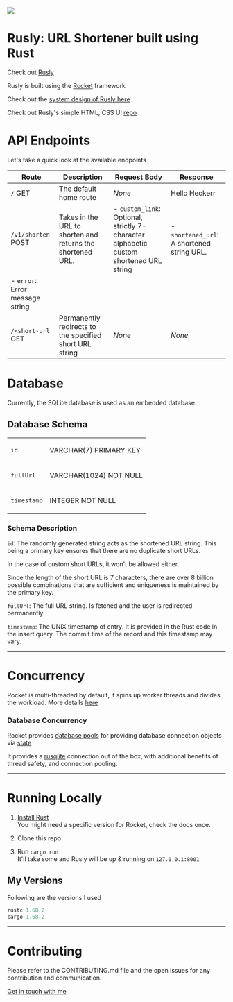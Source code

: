 ![](https://cdn.hashnode.com/res/hashnode/image/upload/v1681761478810/703795b8-de70-4b73-9842-2908e232f26b.png)

# Rusly: URL Shortener built using Rust

Check out [Rusly](https://wilfredalmeida.github.io/rusly-ui/)

Rusly is built using the [Rocket](https://rocket.rs/) framework

Check out the [system design of Rusly here](https://blog.wilfredalmeida.com/rusly)

Check out Rusly's simple HTML, CSS UI [repo](https://github.com/WilfredAlmeida/rusly-ui)

# API Endpoints

Let's take a quick look at the available endpoints

| Route | Description | Request Body | Response |
| --- | --- | --- | --- |
| `/` GET | The default home route | *None* | Hello Heckerr |
| `/v1/shorten` POST | Takes in the URL to shorten and returns the shortened URL. | \- `custom_link`: Optional, strictly 7-character alphabetic custom shortened URL string | \- `shortened_url`: A shortened string URL. |
| \- `error`: Error message string |  |  |  |
| `/<short-url` GET | Permanently redirects to the specified short URL string | *None* | *None* |

# Database

Currently, the SQLite database is used as an embedded database.

## Database Schema

<table><tbody><tr><td colspan="1" rowspan="1"><p><code>id</code></p></td><td colspan="1" rowspan="1"><p>VARCHAR(7) PRIMARY KEY</p></td></tr><tr><td colspan="1" rowspan="1"><p><code>fullUrl</code></p></td><td colspan="1" rowspan="1"><p>VARCHAR(1024) NOT NULL</p></td></tr><tr><td colspan="1" rowspan="1"><p><code>timestamp</code></p></td><td colspan="1" rowspan="1"><p>INTEGER NOT NULL</p></td></tr></tbody></table>

### Schema Description

`id`: The randomly generated string acts as the shortened URL string. This being a primary key ensures that there are no duplicate short URLs.

In the case of custom short URLs, it won't be allowed either.

Since the length of the short URL is 7 characters, there are over 8 billion possible combinations that are sufficient and uniqueness is maintained by the primary key.

`fullUrl`: The full URL string. Is fetched and the user is redirected permanently.

`timestamp`: The UNIX timestamp of entry. It is provided in the Rust code in the insert query. The commit time of the record and this timestamp may vary.

---

# Concurrency

Rocket is multi-threaded by default, it spins up worker threads and divides the workload. More details [here](https://rocket.rs/v0.5-rc/guide/upgrading/#configuration)

### Database Concurrency

Rocket provides [database pools](https://rocket.rs/v0.5-rc/guide/state/#databases) for providing database connection objects via [state](https://rocket.rs/v0.5-rc/guide/state/)

It provides a [rusqlite](https://docs.rs/rusqlite/latest/rusqlite/) connection out of the box, with additional benefits of thread safety, and connection pooling.

---

# Running Locally

1. [Install Rust](https://rustup.rs/)  
    You might need a specific version for Rocket, check the docs once.
    
2. Clone this repo
    
3. Run `cargo run`  
    It'll take some and Rusly will be up & running on `127.0.0.1:8001`
    

## My Versions

Following are the versions I used

```rust
rustc 1.68.2
cargo 1.68.2
```

---

# Contributing

Please refer to the CONTRIBUTING.md file and the open issues for any contribution and communication.

[Get in touch with me](https://links.wilfredalmeida.com/)